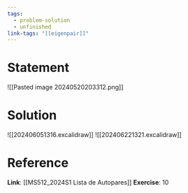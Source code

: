 ```yaml
---
tags:
  - problem-solution
  - unfinished
link-tags: "[[eigenpair]]"
---
```

# Statement 
![[Pasted image 20240520203312.png]]

# Solution
![[202406051316.excalidraw]]
![[202406221321.excalidraw]]
# Reference
**Link**: [[MS512_2024S1 Lista de Autopares]]
**Exercise**: 10